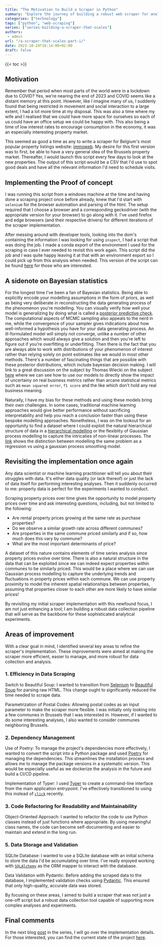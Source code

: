 ```yaml
---
title: "The Motivation to Build a Scraper in Python"
summary: "Explore the journey of building a robust web scraper for analyzing Belgium's property market. Learn how we transitioned from Selenium to Beautiful Soup for efficiency, used Poetry and Typer for better dependency management, amongst other tools. This blog is part one of a series aimed at creating a scalable data collection and analysis tool"
categories: ["technology"]
tags: ["python", "web-scraping"]
series: ["series-building-a-scraper-that-scales"]
authors:
 - admin
url: "/a-scraper-that-scales-part-i/"
date: 2023-10-24T16:14:00+02:00
draft: false
---
```


{{< toc >}}

## Motivation

Remember that period when most parts of the world were in a lockdown due to 
COVID? Yes, we're nearing the end of 2023 and COVID seems like a distant memory 
at this point. However, like I imagine many of us, I suddenly found that being 
restricted in movement and social interaction to a large extent, I had a lot 
more time at my disposal. This was also a time where my wife and I realised that 
we could have more space for ourselves so each of us could have an office setup 
we could be happy with. This also being a time of low interest rates to 
encourage consumption in the economy, it was an especially interesting property 
market.

This seemed as good a time as any to write a scraper for Belgium's most popular 
property listings website: [immoweb](https://immoweb.be). My desire for this 
first version was to first, be able to have a very general idea of the Brussels 
property market. Thereafter, I would launch this script every few days to look 
at the new  properties. The output of this script would be a CSV that I'd use 
to spot good deals and have all the relevant information I'd need to schedule 
visits.

## Implementing the Proof of concept

I was running this script from a windows machine at the time and having done a 
scraping project once before already, knew that I'd start with `selenium` for 
the browser automation and parsing of the html. The setup required that I choose 
a browser and a corresponding geckodriver (with the appropriate version for your
browser) to go along with it. I've used firefox and edge browsers (and their 
respective drivers) for different iterations of the  scraper implementation.

After messing around with developer tools, looking into the dom's containing 
the information I was looking for using `inspect`, I had a script that was doing
the job. I made a conda export of the environment I used for the scraping in 
case I ever needed to revisit this work again. This script did the job and I
was quite happy leaving it at that with an environment export so I could pick 
up from this analysis when needed. This version of the script can be found 
[here](https://github.com/roumail/immoweb-scraper/tree/second_run) for 
those who are interested.

## A sidenote on Bayesian statistics

For the longest time I've been a fan of Bayesian statistics. Being able to 
explicitly encode your modelling assumptions in the form of priors, as well as 
being very deliberate in reconstructing the data generating process of the 
phenomenon you're modelling. You can visually verify how well your model is 
generalizing by doing what is called a [posterior predictive check](https://en.wikipedia.org/wiki/Posterior_predictive_distribution). The computational aspects of MCMC sampling 
also appeals to the nerd in me, while the convergence of your sampler gives 
indications about how well-informed a hypothesis you have for your data 
generating process. An ill-formulated model will simply not converge, 
unlike a number of other approaches which would always give a solution and then 
you're left to figure out if you're overfitting or underfitting. Then there is 
the fact that you are always able to work with distributions of your phenomenon 
of interest rather than relying solely on point estimates like we would in most 
other methods. There's a number of fascinating things that are possible with 
these posterior distributions, which include bayesian decision making. I will 
link to a great discussion on the subject by Thomas Wiecki on the subject 
[here](https://twiecki.io/blog/2019/01/14/supply_chain/) where we can see how 
to use our models to directly show the impact of uncertainy on real business 
metrics rather than arcane statistical metrics such as `mean squared error`, 
`f1 score` and the like which don't hold any real business meaning.

Naturally, I have my bias for these methods and using these models bring their 
own challenges. In some cases, traditional machine learning approaches would 
give better performance without sacrificing interpretability and help you reach 
a conclusion faster than using these bespoke modelling approaches. Nonetheless, 
I was on the lookout for an opportunity to find a dataset where I could exploit 
the natural hierarchical structure of data in a 
[hierarchical modelling](https://en.wikipedia.org/wiki/Bayesian_hierarchical_modeling) 
or the flexiblity of Gaussian process modelling to capture the intricaties of 
non-linear processes. The [link](https://www.pymc.io/projects/examples/en/latest/gaussian_processes/GP-smoothing.html) shows the distinction between modelling 
the same problem as a regression vs using a gaussian process smoothing model.

## Revisiting the implementation once again

Any data scientist or machine learning practitioner will tell you about their 
struggles with data. It's either data quality (or lack thereof) or just the lack 
of data itself for performing interesting analyses. Then it suddenly occurred 
to me: property data is perfect for the experiments I wanted to conduct. 

Scraping property prices over time gives the opportunity to model property 
prices over time and ask interesting questions, including, but not limited to 
the following: 
- Are rental property prices growing at the same rate as purchase properties?   
- Do we observe a similar growth rate across different communes?  
- Are properties in the same commune priced similarly and if so, how much does 
this vary by commune?  
- What are the most important determinants of price?   

A dataset of this nature contains elements of time series analysis since 
property prices evolve over time. There is also a natural structure in the data 
that can be exploited since we can indeed expect properties within communes to 
be similarly priced. This would be a place where we can use Gaussian process 
modelling to capture the underlying trends and fluctuations in property 
prices within each commune. We can use property proximity to model the inherent 
spatial relationships between properties, assuming that properties closer to 
each other are more likely to have similar prices!

By revisiting my initial scraper implementation with this newfound focus, I am 
not just enhancing a tool; I am building a robust data collection pipeline 
that will serve as the backbone for these sophisticated analytical experiments.

## Areas of improvement

With a clear goal in mind, I identified several key areas to refine the 
scraper's implementation. These improvements were aimed at making the scraper 
more efficient, easier to manage, and more robust for data collection and 
analysis.

### 1. Efficiency in Data Scraping
Switch to Beautiful Soup: I wanted to transition from 
[Selenium](https://pypi.org/project/selenium/) to 
[Beautiful Soup](https://pypi.org/project/beautifulsoup4/) for parsing raw 
HTML. This change ought to significantly reduced the time needed to scrape data.  

Parametrization of Postal Codes: Allowing postal codes as an input parameter 
to make the scraper more flexible. I was initially only looking into a few 
communes in Brussels that I was interested in. However, if I wanted to do some 
interesting analyses, I also wanted to consider communes neighboring Brussels. 

### 2. Dependency Management 
Use of Poetry: To manage the project's dependencies more effectively, I 
wanted to convert the script into a Python package and used [Poetry]() for managing 
the dependencies. This streamlines the installation process and allows me to 
manage the package versions in a systematic version. This would be especially 
useful as we dockerize the analysis in the future and build a CI/CD pipeline.

Implementation of Typer: I used [Typer](https://pypi.org/project/typer/) to 
create a command-line interface from the main application entrypoint. I've 
effectively transitioned to using this instead of 
[`click`](https://pypi.org/project/click/) recently.

### 3. Code Refactoring for Readability and Maintainability
Object-Oriented Approach: I wanted to refactor the code to use Python classes 
instead of just functions where appropriate. By using meaningful class names, the 
code can become self-documenting and easier to maintain and extend in the long 
run.

### 5. Data Storage and Validation

SQLite Database: I wanted to use a SQLite database with an initial schema to 
store the data I'd be accumulating over time. I've really enjoyed working with 
[`SQLAlchemy`](https://pypi.org/project/SQLAlchemy/) as the ORM mapper to interact with the database.

Data Validation with Pydantic: Before adding the scraped data to the database, 
I implemented validation checks using 
[Pydantic](https://pypi.org/project/pydantic/). This ensured that only 
high-quality, accurate data was stored.

By focusing on these areas, I aimed to build a scraper that was not just a 
one-off script but a robust data collection tool capable of supporting more 
complex analyses and experiments.

## Final comments

In the next blog [post](/a-scraper-that-scales-part-ii/) in the series, I will go over the implementation details.
For those interested, you can find the current state of the project 
[here](https://github.com/roumail/immoweb-scraper/tree/v1.0.0).


